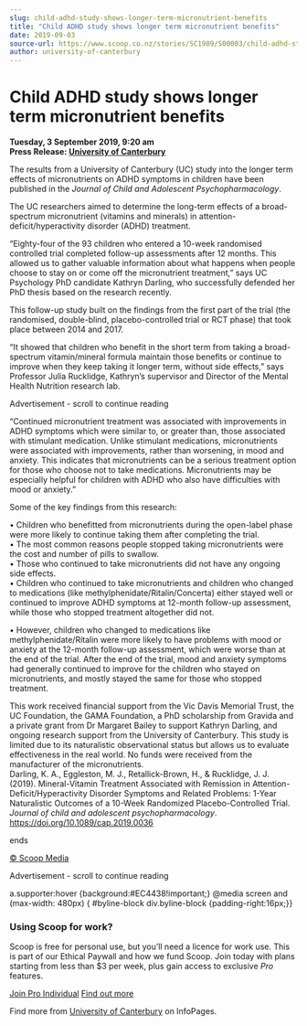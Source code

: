 ```yaml
---
slug: child-adhd-study-shows-longer-term-micronutrient-benefits
title: "Child ADHD study shows longer term micronutrient benefits"
date: 2019-09-03
source-url: https://www.scoop.co.nz/stories/SC1909/S00003/child-adhd-study-shows-longer-term-micronutrient-benefits.htm
author: university-of-canterbury
---
```

Child ADHD study shows longer term micronutrient benefits
=========================================================

**Tuesday, 3 September 2019, 9:20 am**  
**Press Release: [University of Canterbury](https://info.scoop.co.nz/University_of_Canterbury)**

  
The results from a University of Canterbury (UC) study into the longer term effects of micronutrients on ADHD symptoms in children have been published in the _Journal of Child and Adolescent Psychopharmacology_.

The UC researchers aimed to determine the long-term effects of a broad-spectrum micronutrient (vitamins and minerals) in attention-deficit/hyperactivity disorder (ADHD) treatment.

“Eighty-four of the 93 children who entered a 10-week randomised controlled trial completed follow-up assessments after 12 months. This allowed us to gather valuable information about what happens when people choose to stay on or come off the micronutrient treatment,” says UC Psychology PhD candidate Kathryn Darling, who successfully defended her PhD thesis based on the research recently.

This follow-up study built on the findings from the first part of the trial (the randomised, double-blind, placebo-controlled trial or RCT phase) that took place between 2014 and 2017.

“It showed that children who benefit in the short term from taking a broad-spectrum vitamin/mineral formula maintain those benefits or continue to improve when they keep taking it longer term, without side effects,” says Professor Julia Rucklidge, Kathryn’s supervisor and Director of the Mental Health Nutrition research lab.

Advertisement - scroll to continue reading





“Continued micronutrient treatment was associated with improvements in ADHD symptoms which were similar to, or greater than, those associated with stimulant medication. Unlike stimulant medications, micronutrients were associated with improvements, rather than worsening, in mood and anxiety. This indicates that micronutrients can be a serious treatment option for those who choose not to take medications. Micronutrients may be especially helpful for children with ADHD who also have difficulties with mood or anxiety.”

Some of the key findings from this research:

• Children who benefitted from micronutrients during the open-label phase were more likely to continue taking them after completing the trial.  
• The most common reasons people stopped taking micronutrients were the cost and number of pills to swallow.  
• Those who continued to take micronutrients did not have any ongoing side effects.  
• Children who continued to take micronutrients and children who changed to medications (like methylphenidate/Ritalin/Concerta) either stayed well or continued to improve ADHD symptoms at 12-month follow-up assessment, while those who stopped treatment altogether did not.

• However, children who changed to medications like  
methylphenidate/Ritalin were more likely to have problems with mood or anxiety at the 12-month follow-up assessment, which were worse than at the end of the trial. After the end of the trial, mood and anxiety symptoms had generally continued to improve for the children who stayed on micronutrients, and mostly stayed the same for those who stopped treatment.

This work received financial support from the Vic Davis Memorial Trust, the UC Foundation, the GAMA Foundation, a PhD scholarship from Gravida and a private grant from Dr Margaret Bailey to support Kathryn Darling, and ongoing research support from the University of Canterbury. This study is limited due to its naturalistic observational status but allows us to evaluate effectiveness in the real world. No funds were received from the manufacturer of the micronutrients.  
Darling, K. A., Eggleston, M. J., Retallick-Brown, H., & Rucklidge, J. J. (2019). Mineral-Vitamin Treatment Associated with Remission in Attention-Deficit/Hyperactivity Disorder Symptoms and Related Problems: 1-Year Naturalistic Outcomes of a 10-Week Randomized Placebo-Controlled Trial. _Journal of child and adolescent psychopharmacology_.  
https://doi.org/10.1089/cap.2019.0036

ends

[© Scoop Media](http://www.scoop.co.nz/about/terms.html)  

Advertisement - scroll to continue reading



a.supporter:hover {background:#EC4438!important;} @media screen and (max-width: 480px) { #byline-block div.byline-block {padding-right:16px;}}

### Using Scoop for work?

Scoop is free for personal use, but you’ll need a licence for work use. This is part of our Ethical Paywall and how we fund Scoop. Join today with plans starting from less than $3 per week, plus gain access to exclusive _Pro_ features.  
  
[Join Pro Individual](https://pro.scoop.co.nz/Individual/?from=ProIn24) [Find out more](https://pro.scoop.co.nz/using-scoop-for-work/?from=ProIn24)

Find more from [University of Canterbury](https://info.scoop.co.nz/University_of_Canterbury) on InfoPages.